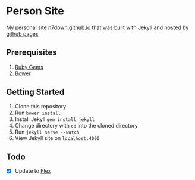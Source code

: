 # Person Site
My personal site [n7down.github.io](http://n7down.github.io) that was built with [Jekyll](http://jekyllrb.com/) and hosted by [github pages](https://pages.github.com/)

## Prerequisites
1. [Ruby Gems](https://rubygems.org/)
2. [Bower](https://bower.io/)

## Getting Started
1. Clone this repository
2. Run `bower install`
2. Install Jekyll `gem install jekyll`
3. Change directory with `cd` into the cloned directory
4. Run `jekyll serve --watch`
5. View Jekyll site on `localhost:4000`

## Todo
- [x] Update to [Flex](http://the-development.github.io/flex/)
